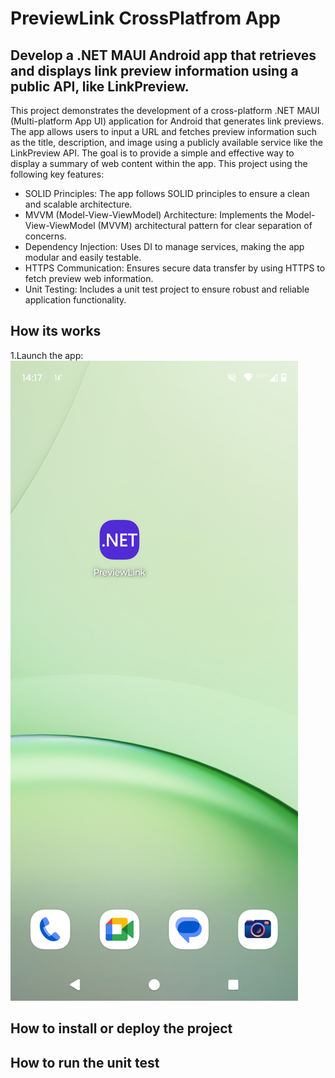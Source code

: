 # PreviewLink CrossPlatfrom App

## Develop a .NET MAUI Android app that retrieves and displays link preview information using a public API, like LinkPreview.

This project demonstrates the development of a cross-platform .NET MAUI (Multi-platform App UI) application for Android that generates link previews. The app allows users to input a URL and fetches preview information such as the title, description, and image using a publicly available service like the LinkPreview API. The goal is to provide a simple and effective way to display a summary of web content within the app. This project using the following key features:

* SOLID Principles: The app follows SOLID principles to ensure a clean and scalable architecture.
* MVVM (Model-View-ViewModel) Architecture: Implements the Model-View-ViewModel (MVVM) architectural pattern for clear separation of concerns.
* Dependency Injection: Uses DI to manage services, making the app modular and easily testable.
* HTTPS Communication: Ensures secure data transfer by using HTTPS to fetch preview web information.
* Unit Testing: Includes a unit test project to ensure robust and reliable application functionality.

## How its works
1.Launch the app: ![App Screenshot](./documents/app_1.png)




## How to install or deploy the project


## How to run the unit test
